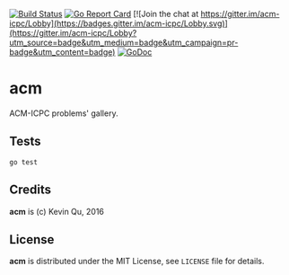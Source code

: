 [![Build Status](https://secure.travis-ci.org/quchunguang/acm.png?branch=master)](http://travis-ci.org/quchunguang/acm)
[![Go Report Card](https://goreportcard.com/badge/github.com/quchunguang/acm)](https://goreportcard.com/report/github.com/quchunguang/acm)
[![Join the chat at https://gitter.im/acm-icpc/Lobby](https://badges.gitter.im/acm-icpc/Lobby.svg)](https://gitter.im/acm-icpc/Lobby?utm_source=badge&utm_medium=badge&utm_campaign=pr-badge&utm_content=badge)
[![GoDoc](https://godoc.org/github.com/quchunguang/acm?status.svg)](https://godoc.org/github.com/quchunguang/acm)

# acm

ACM-ICPC problems' gallery.

## Tests

`go test`

## Credits

**acm** is (c) Kevin Qu, 2016

## License

**acm** is distributed under the MIT License, see `LICENSE` file for details.

